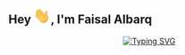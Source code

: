 ## Hey <img src="https://raw.githubusercontent.com/parth-27/parth-27/master/Hi.gif" width="30px">, I'm Faisal Albarq


<p align="center">
  <a href="https://git.io/typing-svg"><img src="https://readme-typing-svg.demolab.com?font=Fira+Code&pause=1000&color=D2A306&center=true&vCenter=true&random=false&width=600&lines=Software+Development+Engineer;Full+Stack+.Net+Developer; Linux+Administrator; 𝐼+𝑟𝘢𝑛𝘬𝑒𝘥+1𝑠𝘵+𝘪𝑛+𝐽𝘰𝑟𝘥𝑎𝘯+𝘪𝑛+𝑀𝑒𝑡𝑎+𝐻𝑎𝑐𝑘𝑒𝑟+𝐶𝑢𝑝+𝐶𝑜𝑚𝑝𝑒𝑡𝑖𝑡𝑖𝑣𝑒" alt="Typing SVG" /></a>
</p>


<!--
**faisalalbarq/faisalalbarq** is a ✨ _special_ ✨ repository because its `README.md` (this file) appears on your GitHub profile.

Here are some ideas to get you started:

- 🔭 I’m currently working on ...
- 🌱 I’m currently learning ...
- 👯 I’m looking to collaborate on ...
- 🤔 I’m looking for help with ...
- 💬 Ask me about ...
- 📫 How to reach me: ...
- 😄 Pronouns: ...
- ⚡ Fun fact: ...
-->
